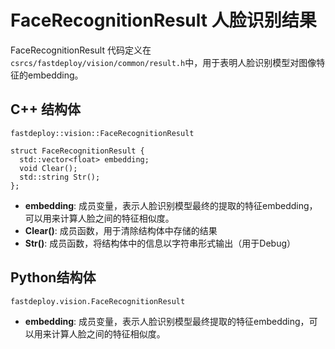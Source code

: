 # FaceRecognitionResult 人脸识别结果

FaceRecognitionResult 代码定义在`csrcs/fastdeploy/vision/common/result.h`中，用于表明人脸识别模型对图像特征的embedding。
## C++ 结构体

`fastdeploy::vision::FaceRecognitionResult`

```
struct FaceRecognitionResult {
  std::vector<float> embedding;
  void Clear();
  std::string Str();
};
```

- **embedding**: 成员变量，表示人脸识别模型最终的提取的特征embedding，可以用来计算人脸之间的特征相似度。
- **Clear()**: 成员函数，用于清除结构体中存储的结果
- **Str()**: 成员函数，将结构体中的信息以字符串形式输出（用于Debug）

## Python结构体

`fastdeploy.vision.FaceRecognitionResult`

- **embedding**: 成员变量，表示人脸识别模型最终提取的特征embedding，可以用来计算人脸之间的特征相似度。
